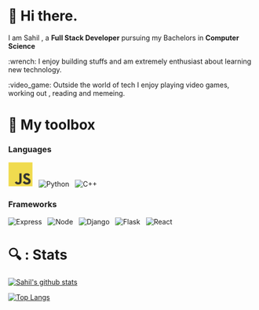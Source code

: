 # 👋 Hi there.

<p>I am Sahil , a <strong>Full Stack Developer</strong> pursuing my Bachelors in <strong>Computer Science</strong><br>
<p> :wrench: I enjoy building stuffs and am extremely enthusiast about learning new technology. </p>
<p> :video_game:  Outside the world of tech I enjoy playing video games, working out , reading and memeing. </p> 



# 🧰 My toolbox
### Languages
<section float="left">
 <img  src="https://raw.githubusercontent.com/devicons/devicon/1119b9f84c0290e0f0b38982099a2bd027a48bf1/icons/javascript/javascript-original.svg" alt="JavaScript" width="50" height="50" margin-right="10px"/> &nbsp; 
<img src="https://upload.wikimedia.org/wikipedia/commons/thumb/c/c3/Python-logo-notext.svg/165px-Python-logo-notext.svg.png?20220730085405" alt="Python" width="50" height="50"/> &nbsp;
<img src="https://upload.wikimedia.org/wikipedia/commons/thumb/1/18/ISO_C%2B%2B_Logo.svg/459px-ISO_C%2B%2B_Logo.svg.png?20170928190710" alt="C++" width="50" height="50"/>
</section>

### Frameworks
<section float="left">
 <img src="https://raw.githubusercontent.com/sachuverma/sachuverma/master/icons/express.png" alt="Express" width="70" height="70" margin-right="10px"/> &nbsp; 
<img src="https://raw.githubusercontent.com/sachuverma/sachuverma/master/icons/node.png" alt="Node" width="70" height="70"/> &nbsp;
<img src="https://raw.githubusercontent.com/sachuverma/sachuverma/master/icons/django.png" alt="Django" width="70" height="70"/> &nbsp;
 <img src="https://camo.githubusercontent.com/bcb17502d248ba576eca91ed23e14362a751e9c47969dbe22b869c3a9b629d8c/68747470733a2f2f656e637279707465642d74626e302e677374617469632e636f6d2f696d616765733f713d74626e3a414e643947635265486d4f75464f567950386575726a6d325375787659676f486a685353474e5a2d51755a466e36634e494f694c474d755156386138504e50784235734573465436665f3826757371703d434155" alt="Flask" width="70" height="70"/> &nbsp;
<img src="https://camo.githubusercontent.com/7c2bec00dd568a8ac080273064c3e8cfa9911fedb3f2c08e70747fa15ca4111b/68747470733a2f2f72656163746a732e6f72672f6c6f676f2d6f672e706e67" alt="React" width="70" height="70"/> &nbsp;

 
 
</section>
<!-- <img  src="https://raw.githubusercontent.com/devicons/devicon/1119b9f84c0290e0f0b38982099a2bd027a48bf1/icons/javascript/javascript-original.svg" alt="JavaScript" width="50" height="50"/>
<img src="https://upload.wikimedia.org/wikipedia/commons/thumb/c/c3/Python-logo-notext.svg/165px-Python-logo-notext.svg.png?20220730085405" alt="Python" width="50" height="50"/>
<img src="https://upload.wikimedia.org/wikipedia/commons/thumb/1/18/ISO_C%2B%2B_Logo.svg/459px-ISO_C%2B%2B_Logo.svg.png?20170928190710" alt="C++" width="50" height="50"/> -->
<!-- <p float="left">
<img  src="https://raw.githubusercontent.com/devicons/devicon/1119b9f84c0290e0f0b38982099a2bd027a48bf1/icons/javascript/javascript-original.svg" alt="JavaScript" width="50" height="50"/>
<img  src="https://i0.wp.com/www.in5days.tech/wp-content/uploads/2018/01/es6-logo-1.png?ssl=1" alt="ES6" width="50" height="50"/>
<img  src="https://upload.wikimedia.org/wikipedia/commons/thumb/a/a7/React-icon.svg/768px-React-icon.svg.png?20220125121207" alt="React" width="50" height="50"/>
<img  src="https://upload.wikimedia.org/wikipedia/commons/thumb/d/d9/Node.js_logo.svg/1280px-Node.js_logo.svg.png" alt="NodeJS" width="60"g  
<img src="https://upload.wikimedia.org/wikipedia/commons/thumb/d/d9/Node.js_logo.svg/1280px-Node.js_logo.svg.png" alt="ExpressJS" width="60" height="50"/> 
<img src="https://w7.pngwing.com/pngs/925/447/png-transparent-express-js-node-js-javascript-mongodb-node-js-text-trademark-logo.png" alt="ExpressJS" width="50" height="50"/>
<img src="https://upload.wikimedia.org/wikipedia/commons/thumb/c/c3/Python-logo-notext.svg/165px-Python-logo-notext.svg.png?20220730085405" alt="Python" width="50" height="50"/>
<img src="https://upload.wikimedia.org/wikipedia/commons/thumb/3/3c/Flask_logo.svg/1920px-Flask_logo.svg.png"Python-Flask" width="50" height="50"/>
<img src="https://upload.wikimedia.org/wikipedia/commons/thumb/6/61/HTML5_logo_and_wordmark.svg/768px-HTML5_logo_and_wordmark.svg.png?20170517184425" alt="HTML5" width="50" height="50"/>
<img src="https://upload.wikimedia.org/wikipedia/commons/thumb/1/18/ISO_C%2B%2B_Logo.svg/459px-ISO_C%2B%2B_Logo.svg.png?20170928190710" alt="C++" width="50" height="50"/>
<img src="https://upload.wikimedia.org/wikipedia/commons/thumb/3/35/Tux.svg/759px-Tux.svg.png?20220320193426" alt="Linux" width="50" height="50"/>
</p>

</p> -->

# 🔍 : Stats


[![Sahil's github stats](https://github-readme-stats.vercel.app/api?username=sahilbaig&count_private=true&show_icons=true&theme=radical&hide_rank=false)](https://github.com/anuraghazra/github-readme-stats)

[![Top Langs](https://github-readme-stats.vercel.app/api/top-langs/?username=sahilbaig&hide=ruby)](https://github.com/sahilbaig/github-readme-stats)

<div class=>

<!--
